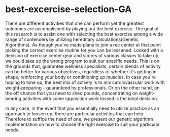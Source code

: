 # best-excercise-selection-GA
There are different activities that one can perform yet the greatest outcomes are accomplished by playing out the best exercise. The goal of this research is to assist one with selecting the best exercise among a wide range of contenders by utilizing hereditary calculations(Genetic Algorithms).
As though you've made plans to join a rec center at that point picking the correct exercise routine for you can be lessened. Looked with a decision of exercise center gear and scores of various classes to take up, we could take up the wrong program to suit our specific needs. This is on the grounds that, guarantee wellness specialists, certain blends of activity can be better for various objectives, regardless of whether it's getting in shape, reinforcing your body or conditioning up muscles. 
In case you're hoping to tone up, the best mix of activity is to mix cardiovascular work with weight-preparing - guaranteed by professionals. Or on the other hand, on the off chance that you need to shed pounds, concentrating on weight-bearing activities with some opposition work tossed is the ideal decision. 

In any case, in the event that you essentially need to utilize practice as an approach to loosen up, there are particular activities that can help. Therefore to suffice the need of one, we present our genetic algorithm implementation on how to choose the right exercise to suit your particular needs.

